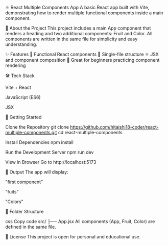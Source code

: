 ⚛️ React Multiple Components App
A basic React app built with Vite, demonstrating how to render multiple functional components inside a main component.

🧠 About the Project
This project includes a main App component that renders a heading and two additional components: Fruit and Color. All components are written in the same file for simplicity and easy understanding.

✨ Features
🔹 Functional React components
📁 Single-file structure
⚛️ JSX and component composition
🧪 Great for beginners practicing component rendering

🛠 Tech Stack

Vite + React

JavaScript (ES6)

JSX

🚀 Getting Started

Clone the Repository
git clone https://github.com/hitaishi18-coder/react-multiple-components.git
cd react-multiple-components

Install Dependencies
npm install

Run the Development Server
npm run dev

View in Browser
Go to http://localhost:5173

🧾 Output
The app will display:

"first component"

"fuits"

"Colors"

📂 Folder Structure

css
Copy code
src/
├── App.jsx
All components (App, Fruit, Color) are defined in the same file.

📄 License
This project is open for personal and educational use.

